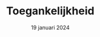 ---
id: '3'
layout: '../../layouts/BlogPostLayout.astro'
title: 'Toegankelijkheid'
description: 'Vandaag kwam Fenna de Wilde, oudstudent CMD, vertellen over haar gemaakte werk en toegankelijkheid.'
date: '19 januari 2024'
speaker: 'Fenna de Wilde'
image:
  url: '/assets/images/toegankelijkheid-fenna.png'
  alt: 'Illustration of a person in a wheelchair accessing the web'
---